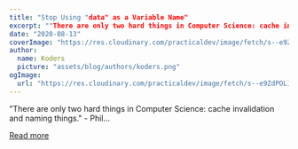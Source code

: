 ```yaml
---
title: "Stop Using "data" as a Variable Name"
excerpt: ""There are only two hard things in Computer Science: cache invalidation and naming things."  - Phil..."
date: "2020-08-13"
coverImage: "https://res.cloudinary.com/practicaldev/image/fetch/s--e9ZdPOL1--/c_imagga_scale,f_auto,fl_progressive,h_420,q_auto,w_1000/https://dev-to-uploads.s3.amazonaws.com/i/rvv589milspndl246mzm.png"
author:
  name: Koders
  picture: "assets/blog/authors/koders.png"
ogImage:
  url: "https://res.cloudinary.com/practicaldev/image/fetch/s--e9ZdPOL1--/c_imagga_scale,f_auto,fl_progressive,h_420,q_auto,w_1000/https://dev-to-uploads.s3.amazonaws.com/i/rvv589milspndl246mzm.png"
---
```


"There are only two hard things in Computer Science: cache invalidation and naming things."  - Phil...

[Read more](https://dev.to/dcwither/stop-using-data-as-a-variable-name-3954)
